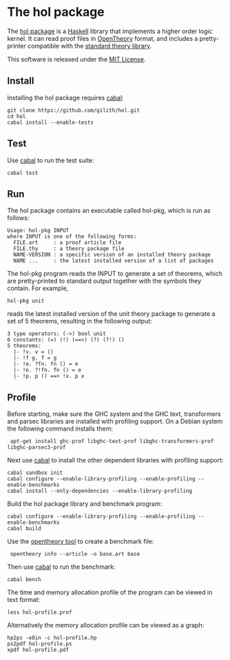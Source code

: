 The hol package
===============

The [hol package][] is a [Haskell][] library that implements a higher order logic kernel. It can read proof files in [OpenTheory][] format, and includes a pretty-printer compatible with the [standard theory library][].

This software is released under the [MIT License][].

Install
-------

Installing the hol package requires [cabal][]:

    git clone https://github.com/gilith/hol.git
    cd hol
    cabal install --enable-tests

Test
----

Use [cabal][] to run the test suite:

    cabal test

Run
----

The hol package contains an executable called hol-pkg, which is run as follows:

    Usage: hol-pkg INPUT
    where INPUT is one of the following forms:
      FILE.art     : a proof article file
      FILE.thy     : a theory package file
      NAME-VERSION : a specific version of an installed theory package
      NAME ...     : the latest installed version of a list of packages

The hol-pkg program reads the INPUT to generate a set of theorems, which are pretty-printed to standard output together with the symbols they contain. For example,

    hol-pkg unit

reads the latest installed version of the unit theory package to generate a set of 5 theorems, resulting in the following output:

    3 type operators: (->) bool unit
    6 constants: (=) (!) (==>) (?) (?!) ()
    5 theorems:
      |- !v. v = ()
      |- !f g. f = g
      |- !e. ?fn. fn () = e
      |- !e. ?!fn. fn () = e
      |- !p. p () ==> !x. p x

Profile
-------

Before starting, make sure the GHC system and the GHC text, transformers and parsec libraries are installed with profiling support. On a Debian system the following command installs them:

     apt-get install ghc-prof libghc-text-prof libghc-transformers-prof libghc-parsec3-prof

Next use [cabal][] to install the other dependent libraries with profiling support:

    cabal sandbox init
    cabal configure --enable-library-profiling --enable-profiling --enable-benchmarks
    cabal install --only-dependencies --enable-library-profiling

Build the hol package library and benchmark program:

    cabal configure --enable-library-profiling --enable-profiling --enable-benchmarks
    cabal build

Use the [opentheory tool] to create a benchmark file:

     opentheory info --article -o base.art base

Then use [cabal][] to run the benchmark:

    cabal bench

The time and memory allocation profile of the program can be viewed in text format:

    less hol-profile.prof

Alternatively the memory allocation profile can be viewed as a graph:

    hp2ps -e8in -c hol-profile.hp
    ps2pdf hol-profile.ps
    xpdf hol-profile.pdf

[cabal]: https://www.haskell.org/cabal/ "Cabal"
[Haskell]: https://www.haskell.org/ "Haskell"
[hol package]: https://hackage.haskell.org/package/hol "hol package"
[MIT License]: https://github.com/gilith/hol/blob/master/LICENSE "MIT License"
[OpenTheory]: http://www.gilith.com/research/opentheory/ "The OpenTheory project home page"
[opentheory tool]: http://www.gilith.com/software/opentheory/ "The opentheory tool"
[standard theory library]: http://opentheory.gilith.com/?pkg=base "The OpenTheory standard theory library"
